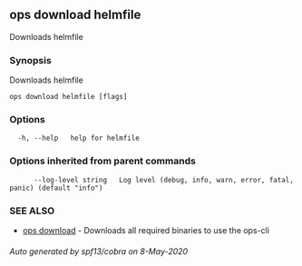 ## ops download helmfile

Downloads helmfile

### Synopsis

Downloads helmfile

```
ops download helmfile [flags]
```

### Options

```
  -h, --help   help for helmfile
```

### Options inherited from parent commands

```
      --log-level string   Log level (debug, info, warn, error, fatal, panic) (default "info")
```

### SEE ALSO

* [ops download](ops_download.md)	 - Downloads all required binaries to use the ops-cli

###### Auto generated by spf13/cobra on 8-May-2020
